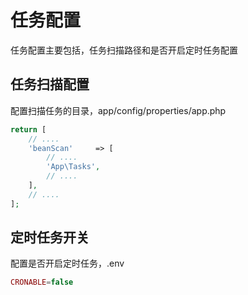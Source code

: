 # 任务配置
任务配置主要包括，任务扫描路径和是否开启定时任务配置

## 任务扫描配置
配置扫描任务的目录，app/config/properties/app.php

```php
return [
    // ....
    'beanScan'     => [
        // ....
        'App\Tasks',
        // ....
    ],
    // ....
];

```

## 定时任务开关

配置是否开启定时任务，.env

```php
CRONABLE=false
```



